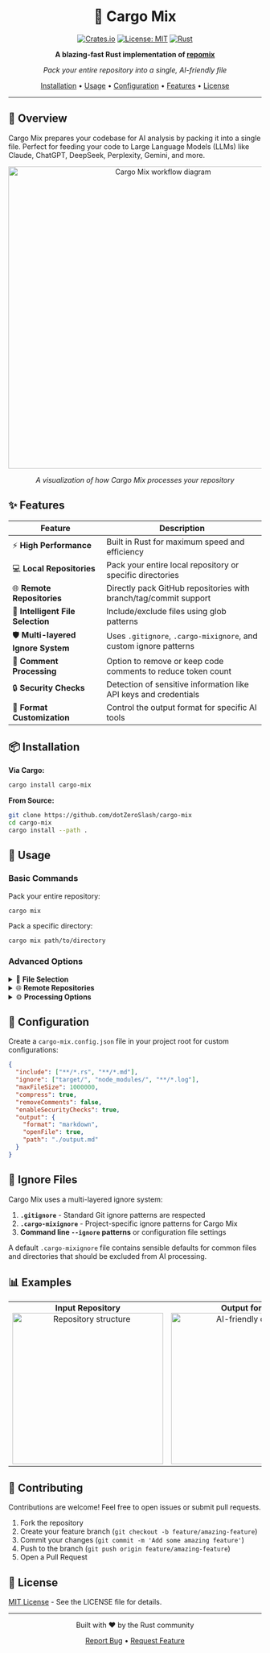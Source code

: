 <div align="center">
  
# 🚀 Cargo Mix

[![Crates.io](https://img.shields.io/crates/v/cargo-mix)](https://crates.io/crates/cargo-mix)
[![License: MIT](https://img.shields.io/badge/License-MIT-yellow.svg)](https://opensource.org/licenses/MIT)
[![Rust](https://img.shields.io/badge/rust-stable-brightgreen.svg)](https://www.rust-lang.org/)

**A blazing-fast Rust implementation of [repomix](https://github.com/yamadashy/repomix)**

*Pack your entire repository into a single, AI-friendly file*

[Installation](#-installation) • 
[Usage](#-usage) • 
[Configuration](#-configuration) • 
[Features](#-features) • 
[License](#-license)

</div>

---

## 📖 Overview

Cargo Mix prepares your codebase for AI analysis by packing it into a single file. Perfect for feeding your code to Large Language Models (LLMs) like Claude, ChatGPT, DeepSeek, Perplexity, Gemini, and more.

<div align="center">
  <img src="https://via.placeholder.com/800x400?text=Cargo+Mix+Diagram" alt="Cargo Mix workflow diagram" width="600"/>
  <p><i>A visualization of how Cargo Mix processes your repository</i></p>
</div>

## ✨ Features

| Feature | Description |
|---------|-------------|
| ⚡ **High Performance** | Built in Rust for maximum speed and efficiency |
| 💻 **Local Repositories** | Pack your entire local repository or specific directories |
| 🌐 **Remote Repositories** | Directly pack GitHub repositories with branch/tag/commit support |
| 🎯 **Intelligent File Selection** | Include/exclude files using glob patterns |
| 🛡️ **Multi-layered Ignore System** | Uses `.gitignore`, `.cargo-mixignore`, and custom ignore patterns |
| 💬 **Comment Processing** | Option to remove or keep code comments to reduce token count |
| 🔒 **Security Checks** | Detection of sensitive information like API keys and credentials |
| 🎨 **Format Customization** | Control the output format for specific AI tools |

## 📦 Installation

**Via Cargo:**
```bash
cargo install cargo-mix
```

**From Source:**
```bash
git clone https://github.com/dotZeroSlash/cargo-mix
cd cargo-mix
cargo install --path .
```

## 🔧 Usage

### Basic Commands

Pack your entire repository:
```bash
cargo mix
```

Pack a specific directory:
```bash
cargo mix path/to/directory
```

### Advanced Options

<details>
<summary>📂 <b>File Selection</b></summary>

```bash
# Include specific files or directories using glob patterns
cargo mix --include "src/**/*.rs,**/*.md"

# Exclude specific files or directories
cargo mix --ignore "**/*.log,target/"
```
</details>

<details>
<summary>🌐 <b>Remote Repositories</b></summary>

```bash
# Pack a remote repository (full URL)
cargo mix --remote https://github.com/username/repo

# Using GitHub shorthand
cargo mix --remote username/repo

# Specify branch, tag, or commit hash
cargo mix --remote username/repo --remote-branch main
cargo mix --remote https://github.com/username/repo/tree/branch-name
cargo mix --remote https://github.com/username/repo/commit/commit-hash
```
</details>

<details>
<summary>⚙️ <b>Processing Options</b></summary>

```bash
# Process comments in code
cargo mix --remove-comments

# Control security checks
cargo mix --disable-security-checks

# Compress the output
cargo mix --compress

# Initialize a new configuration file
cargo mix --init
```
</details>

## 📝 Configuration

Create a `cargo-mix.config.json` file in your project root for custom configurations:

```json
{
  "include": ["**/*.rs", "**/*.md"],
  "ignore": ["target/", "node_modules/", "**/*.log"],
  "maxFileSize": 1000000,
  "compress": true,
  "removeComments": false,
  "enableSecurityChecks": true,
  "output": {
    "format": "markdown",
    "openFile": true,
    "path": "./output.md"
  }
}
```

## 🚫 Ignore Files

Cargo Mix uses a multi-layered ignore system:

1. **`.gitignore`** - Standard Git ignore patterns are respected
2. **`.cargo-mixignore`** - Project-specific ignore patterns for Cargo Mix
3. **Command line `--ignore` patterns** or configuration file settings

A default `.cargo-mixignore` file contains sensible defaults for common files and directories that should be excluded from AI processing.

## 📊 Examples

<div align="center">
  <table>
    <tr>
      <td align="center">
        <b>Input Repository</b><br>
        <img src="https://via.placeholder.com/300x200?text=Repository+Structure" alt="Repository structure" width="300"/>
      </td>
      <td align="center">
        <b>Output for AI</b><br>
        <img src="https://via.placeholder.com/300x200?text=AI+Friendly+Output" alt="AI-friendly output" width="300"/>
      </td>
    </tr>
  </table>
</div>

## 🤝 Contributing

Contributions are welcome! Feel free to open issues or submit pull requests.

1. Fork the repository
2. Create your feature branch (`git checkout -b feature/amazing-feature`)
3. Commit your changes (`git commit -m 'Add some amazing feature'`)
4. Push to the branch (`git push origin feature/amazing-feature`)
5. Open a Pull Request

## 📜 License

[MIT License](https://opensource.org/licenses/MIT) - See the LICENSE file for details.

---

<div align="center">
  <p>Built with ❤️ by the Rust community</p>
  <p>
    <a href="https://github.com/dotZeroSlash/cargo-mix/issues">Report Bug</a> •
    <a href="https://github.com/dotZeroSlash/cargo-mix/issues">Request Feature</a>
  </p>
</div> 